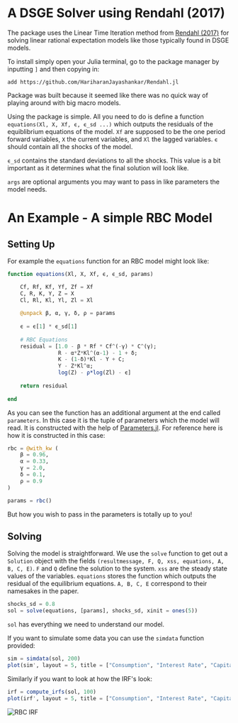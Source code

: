 # A DSGE Solver using Rendahl (2017)


The package uses the Linear Time Iteration method from [Rendahl (2017)](https://www.ihs.ac.at/publications/eco/es-330.pdf) for solving linear rational expectation models like those typically found in DSGE models.

To install simply open your Julia terminal, go to the package manager by inputting `]` and then copying in:

```
add https://github.com/HariharanJayashankar/Rendahl.jl
```

Package was built because it seemed like there was no quick way of playing around with big macro models.

Using the package is simple. All you need to do is define a function `equations(Xl, X, Xf, ϵ, ϵ_sd ...)` which outputs the residuals of the equiblibrium equations of the model. `Xf` are supposed to be the one period forward variables, `X` the current variables, and `Xl` the lagged variables. `ϵ` should contain all the shocks of the model.

`ϵ_sd` contains the standard deviations to all the shocks. This value is a bit important as it determines what the final solution will look like.

`args` are optional arguments you may want to pass in like parameters the model needs.


# An Example - A simple RBC Model

## Setting Up
For example the `equations` function for an RBC model might look like:

```julia
function equations(Xl, X, Xf, ϵ, ϵ_sd, params)

    Cf, Rf, Kf, Yf, Zf = Xf
    C, R, K, Y, Z = X
    Cl, Rl, Kl, Yl, Zl = Xl
    
    @unpack β, α, γ, δ, ρ = params
    
    ϵ = ϵ[1] * ϵ_sd[1]
    
    # RBC Equations
    residual = [1.0 - β * Rf * Cf^(-γ) * C^(γ);
                R - α*Z*Kl^(α-1) - 1 + δ;
                K - (1-δ)*Kl - Y + C;
                Y - Z*Kl^α;
                log(Z) - ρ*log(Zl) - ϵ]
    
    return residual
    
end
```

As you can see the function has an additional argument at the end called `parameters`. In this case it is the tuple of parameters which the model will read. It is constructed with the help of [Parameters.jl](https://github.com/mauro3/Parameters.jl). For reference here is how it is constructed in this case:


```julia
rbc = @with_kw (
    β = 0.96,
    α = 0.33,
    γ = 2.0,
    δ = 0.1,
    ρ = 0.9
)

params = rbc()
```

But how you wish to pass in the parameters is totally up to you!

## Solving

Solving the model is straightforward. We use the `solve` function to get out a `Solution` object with the fields `(resultmessage, F, Q, xss, equations, A, B, C, E)`. `F` and `Q` define the solution to the system. `xss` are the steady state values of the variables. `equations` stores the function which outputs the residual of the equilibrium equations. `A, B, C, E` correspond to their namesakes in the paper.

```julia
shocks_sd = 0.8
sol = solve(equations, [params], shocks_sd, xinit = ones(5))
```

`sol` has everything we need to understand our model.

If you want to simulate some data you can use the `simdata` function provided:

```julia
sim = simdata(sol, 200)
plot(sim', layout = 5, title = ["Consumption", "Interest Rate", "Capital", "Output", "Z"])
```

Similarly if you want to look at how the IRF's look:

```julia
irf = compute_irfs(sol, 100)
plot(irf', layout = 5, title = ["Consumption", "Interest Rate", "Capital", "Output", "Z"], labels = "")
```

![RBC IRF](https://user-images.githubusercontent.com/32820850/118377767-f8710d80-b5ec-11eb-9b54-4d96ba17f65b.png)

